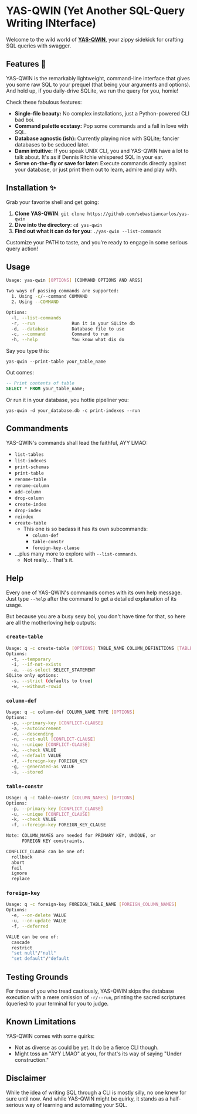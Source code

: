 # YAS-QWIN (Yet Another SQL-Query Writing INterface)

Welcome to the wild world of
**[YAS-QWIN](https://github.com/sebastiancarlos/yas-qwin)**, your zippy
sidekick for crafting SQL queries with swagger.

## Features 🌈

YAS-QWIN is the remarkably lightweight, command-line interface that gives you
some raw SQL to your prequel (that being your arguments and options). And hold
up, if you daily-drive SQLite, we run the query for you, homie!

Check these fabulous features:

- **Single-file beauty:** No complex installations, just a Python-powered CLI
  bad boi.
- **Command palette ecstasy:** Pop some commands and a fall in love with SQL.
- **Database agnostic (ish):** Currently playing nice with SQLite; fancier
  databases to be seduced later.
- **Damn intuitive:** If you speak UNIX CLI, you and YAS-QWIN have a lot to
  talk about. It's as if Dennis Ritchie whispered SQL in your ear.
- **Serve on-the-fly or save for later:** Execute commands directly against
  your database, or just print them out to learn, admire and play with.

## Installation ✨

Grab your favorite shell and get going:

1. **Clone YAS-QWIN**: `git clone https://github.com/sebastiancarlos/yas-qwin`
2. **Dive into the directory**: `cd yas-qwin`
3. **Find out what it can do for you**: `./yas-qwin --list-commands`

Customize your PATH to taste, and you're ready to engage in some serious query action!

## Usage

```bash
Usage: yas-qwin [OPTIONS] [COMMAND OPTIONS AND ARGS]

Two ways of passing commands are supported:
  1. Using -c/--command COMMAND
  2. Using --COMMAND

Options:
  -l, --list-commands
  -r, --run              Run it in your SQLite db
  -d, --database         Database file to use
  -c, --command          Command to run
  -h, --help             You know what dis do
```

Say you type this:

`yas-qwin --print-table your_table_name`

Out comes:

```sql
-- Print contents of table
SELECT * FROM your_table_name;
```

Or run it in your database, you hottie pipeliner you:

`yas-qwin -d your_database.db -c print-indexes --run`

## Commandments

YAS-QWIN's commands shall lead the faithful, AYY LMAO:

- `list-tables`
- `list-indexes`
- `print-schemas`
- `print-table`
- `rename-table`
- `rename-column`
- `add-column`
- `drop-column`
- `create-index`
- `drop-index`
- `reindex`
- `create-table`
  - This one is so badass it has its own subcommands:
    - `column-def`
    - `table-constr`
    - `foreign-key-clause`
- ...plus many more to explore with `--list-commands`.
  - Not really... That's it.

## Help

Every one of YAS-QWIN's commands comes with its own help message. Just type
`--help` after the command to get a detailed explanation of its usage.

But because you are a busy sexy boi, you don't have time for that, so here are
all the motherloving help outputs:

### `create-table`

```bash
Usage: q -c create-table [OPTIONS] TABLE_NAME COLUMN_DEFINITIONS [TABLE_CONSTRAINTS]
Options:
  -t, --temporary
  -i, --if-not-exists
  -a, --as-select SELECT_STATEMENT
SQLite only options:
  -s, --strict (defaults to true)
  -w, --without-rowid
```

### `column-def`

```bash
Usage: q -c column-def COLUMN_NAME TYPE [OPTIONS]
Options:
  -p, --primary-key [CONFLICT-CLAUSE]
  -a, --autoincrement
  -d, --descending
  -n, --not-null [CONFLICT-CLAUSE]
  -u, --unique [CONFLICT-CLAUSE]
  -k, --check VALUE
  -d, --default VALUE
  -f, --foreign-key FOREIGN_KEY
  -g, --generated-as VALUE
  -s, --stored
```

### `table-constr`

```bash
Usage: q -c table-constr [COLUMN_NAMES] [OPTIONS]
Options:
  -p, --primary-key [CONFLICT_CLAUSE]
  -u, --unique [CONFLICT_CLAUSE]
  -k, --check VALUE
  -f, --foreign-key FOREIGN_KEY_CLAUSE

Note: COLUMN_NAMES are needed for PRIMARY KEY, UNIQUE, or
      FOREIGN KEY constraints.

CONFLICT_CLAUSE can be one of:
  rollback
  abort
  fail
  ignore
  replace
```

### `foreign-key`

```bash
Usage: q -c foreign-key FOREIGN_TABLE_NAME [FOREIGN_COLUMN_NAMES]
Options:
  -e, --on-delete VALUE
  -u, --on-update VALUE
  -f, --deferred

VALUE can be one of:
  cascade
  restrict
  "set null"/"null"
  "set default"/"default
```

## Testing Grounds

For those of you who tread cautiously, YAS-QWIN skips the database execution
with a mere omission of `-r/--run`, printing the sacred scriptures (queries) to
your terminal for you to judge.

## Known Limitations

YAS-QWIN comes with some quirks:

- Not as diverse as could be yet. It do be a fierce CLI though.
- Might toss an "AYY LMAO" at you, for that's its way of saying "Under
  construction."

## Disclaimer

While the idea of writing SQL through a CLI is mostly silly, no one knew for
sure until now. And while YAS-QWIN might be quirky, it stands as a half-serious
way of learning and automating your SQL.
